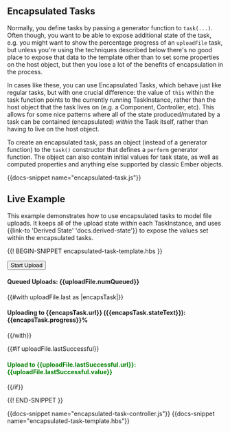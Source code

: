 <h2>Encapsulated Tasks</h2>

<p>
  Normally, you define tasks by passing a generator function to <code>task(...)</code>.
  Often though, you want to be able to expose additional state of the task,
  e.g. you might want to show the percentage progress of an <code>uploadFile</code> task,
  but unless you're using the techniques described below there's no good
  place to expose that data to the template other than to set some properties
  on the host object, but then you lose a lot of the benefits of encapsulation
  in the process.
</p>

<p>
  In cases like these, you can use Encapsulated Tasks, which behave just
  like regular tasks, but with one crucial difference: the value
  of <code>this</code> within the task function points to the currently
  running TaskInstance, rather than the host object that the task lives on
  (e.g. a Component, Controller, etc). This allows for some nice patterns
  where all of the state produced/mutated by a task can be contained (encapsulated)
  <em>within</em> the Task itself, rather than having to live on the host
  object.
</p>

<p>
  To create an encapsulated task, pass an object (instead of a generator function)
  to the <code>task()</code>
  constructor that defines a <code>perform</code> generator function. The
  object can also contain initial values for task state, as well as computed
  properties and anything else supported by classic Ember objects.
</p>

{{docs-snippet name="encapsulated-task.js"}}

<h2>Live Example</h2>

<p>
  This example demonstrates how to use encapsulated tasks to
  model file uploads. It keeps all of the upload state <em>within</em>
  each TaskInstance, and uses {{link-to 'Derived State' 'docs.derived-state'}}
  to expose the values set within the encapsulated tasks.
</p>

{{! BEGIN-SNIPPET encapsulated-task-template.hbs }}
<p>
  <button class="button" onclick={{perform uploadFile makeRandomUrl}}>
    Start Upload
  </button>
</p>

<h4>Queued Uploads: {{uploadFile.numQueued}}</h4>

{{#with uploadFile.last as |encapsTask|}}
  <h4>
    Uploading to {{encapsTask.url}} ({{encapsTask.stateText}}):
    {{encapsTask.progress}}%
  </h4>
{{/with}}

{{#if uploadFile.lastSuccessful}}
  <h4 style="color: green;">
    <strong>
    Upload to {{uploadFile.lastSuccessful.url}}:
    {{uploadFile.lastSuccessful.value}}
    </strong>
  </h4>
{{/if}}

{{! END-SNIPPET }}

{{docs-snippet name="encapsulated-task-controller.js"}}
{{docs-snippet name="encapsulated-task-template.hbs"}}
